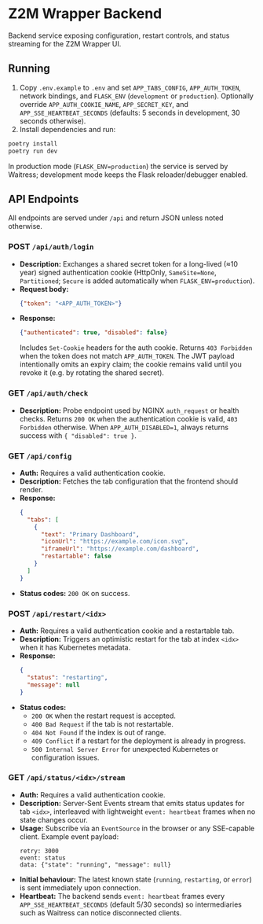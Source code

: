 # Z2M Wrapper Backend

Backend service exposing configuration, restart controls, and status streaming for the Z2M Wrapper UI.

## Running

1. Copy `.env.example` to `.env` and set `APP_TABS_CONFIG`, `APP_AUTH_TOKEN`, network bindings, and `FLASK_ENV` (`development` or `production`). Optionally override `APP_AUTH_COOKIE_NAME`, `APP_SECRET_KEY`, and `APP_SSE_HEARTBEAT_SECONDS` (defaults: 5 seconds in development, 30 seconds otherwise).
2. Install dependencies and run:

```bash
poetry install
poetry run dev
```

In production mode (`FLASK_ENV=production`) the service is served by Waitress; development mode keeps the Flask reloader/debugger enabled.

## API Endpoints

All endpoints are served under `/api` and return JSON unless noted otherwise.

### POST `/api/auth/login`
- **Description:** Exchanges a shared secret token for a long-lived (≈10 year) signed authentication cookie (HttpOnly, `SameSite=None`, `Partitioned`; `Secure` is added automatically when `FLASK_ENV=production`).
- **Request body:**
  ```json
  {"token": "<APP_AUTH_TOKEN>"}
  ```
- **Response:**
  ```json
  {"authenticated": true, "disabled": false}
  ```
  Includes `Set-Cookie` headers for the auth cookie. Returns `403 Forbidden` when the token does not match `APP_AUTH_TOKEN`.
  The JWT payload intentionally omits an expiry claim; the cookie remains valid until you revoke it (e.g. by rotating the shared secret).

### GET `/api/auth/check`
- **Description:** Probe endpoint used by NGINX `auth_request` or health checks. Returns `200 OK` when the authentication cookie is valid, `403 Forbidden` otherwise. When `APP_AUTH_DISABLED=1`, always returns success with `{ "disabled": true }`.

### GET `/api/config`
- **Auth:** Requires a valid authentication cookie.
- **Description:** Fetches the tab configuration that the frontend should render.
- **Response:**
  ```json
  {
    "tabs": [
      {
        "text": "Primary Dashboard",
        "iconUrl": "https://example.com/icon.svg",
        "iframeUrl": "https://example.com/dashboard",
        "restartable": false
      }
    ]
  }
  ```
- **Status codes:** `200 OK` on success.

### POST `/api/restart/<idx>`
- **Auth:** Requires a valid authentication cookie and a restartable tab.
- **Description:** Triggers an optimistic restart for the tab at index `<idx>` when it has Kubernetes metadata.
- **Response:**
  ```json
  {
    "status": "restarting",
    "message": null
  }
  ```
- **Status codes:**
  - `200 OK` when the restart request is accepted.
  - `400 Bad Request` if the tab is not restartable.
  - `404 Not Found` if the index is out of range.
  - `409 Conflict` if a restart for the deployment is already in progress.
  - `500 Internal Server Error` for unexpected Kubernetes or configuration issues.

### GET `/api/status/<idx>/stream`
- **Auth:** Requires a valid authentication cookie.
- **Description:** Server-Sent Events stream that emits status updates for tab `<idx>`, interleaved with lightweight `event: heartbeat` frames when no state changes occur.
- **Usage:** Subscribe via an `EventSource` in the browser or any SSE-capable client. Example event payload:
  ```text
  retry: 3000
  event: status
  data: {"state": "running", "message": null}

  ```
- **Initial behaviour:** The latest known state (`running`, `restarting`, or `error`) is sent immediately upon connection.
- **Heartbeat:** The backend sends `event: heartbeat` frames every `APP_SSE_HEARTBEAT_SECONDS` (default 5/30 seconds) so intermediaries such as Waitress can notice disconnected clients.
